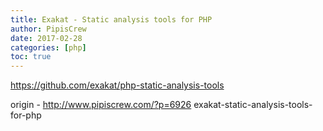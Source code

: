 ```yaml
---
title: Exakat - Static analysis tools for PHP
author: PipisCrew
date: 2017-02-28
categories: [php]
toc: true
---
```


https://github.com/exakat/php-static-analysis-tools

origin - http://www.pipiscrew.com/?p=6926 exakat-static-analysis-tools-for-php